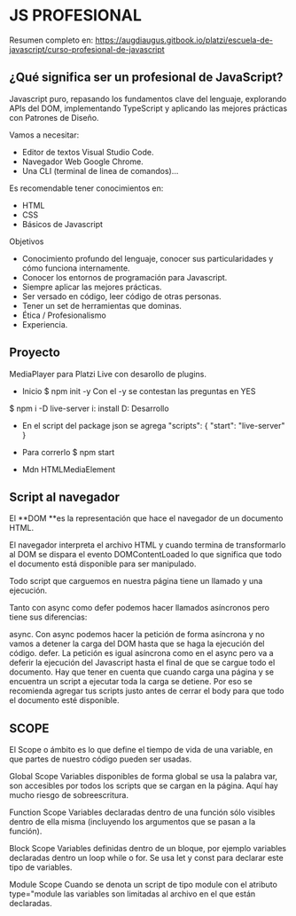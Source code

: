 # JS  PROFESIONAL
Resumen completo en: https://augdiaugus.gitbook.io/platzi/escuela-de-javascript/curso-profesional-de-javascript

## ¿Qué significa ser un profesional de JavaScript?
Javascript puro, repasando los fundamentos clave del lenguaje, explorando APIs del DOM, implementando TypeScript y aplicando las mejores prácticas con Patrones de Diseño.

Vamos a necesitar:
- Editor de textos Visual Studio Code.
- Navegador Web Google Chrome.
- Una CLI (terminal de linea de comandos)…

Es recomendable tener conocimientos en:
- HTML
- CSS
- Básicos de Javascript

Objetivos
- Conocimiento profundo del lenguaje, conocer sus particularidades y cómo funciona internamente.
- Conocer los entornos de programación para Javascript.
- Siempre aplicar las mejores prácticas.
- Ser versado en código, leer código de otras personas.
- Tener un set de herramientas que dominas.
- Ética / Profesionalismo
- Experiencia.

## Proyecto
MediaPlayer para Platzi Live con desarollo de plugins.

- Inicio
$ npm init -y
Con el -y se contestan las preguntas en YES

$ npm i -D live-server
i: install
D: Desarrollo

- En el script del package json se agrega
"scripts": {
  "start": "live-server"
}
- Para correrlo
$ npm start

- Mdn HTMLMediaElement

## Script al navegador
El **DOM **es la representación que hace el navegador de un documento HTML.

El navegador interpreta el archivo HTML y cuando termina de transformarlo al DOM se dispara el evento DOMContentLoaded lo que significa que todo el documento está disponible para ser manipulado.

Todo script que carguemos en nuestra página tiene un llamado y una ejecución.

Tanto con async como defer podemos hacer llamados asíncronos pero tiene sus diferencias:

async. Con async podemos hacer la petición de forma asíncrona y no vamos a detener la carga del DOM hasta que se haga la ejecución del código.
defer. La petición es igual asíncrona como en el async pero va a deferir la ejecución del Javascript hasta el final de que se cargue todo el documento.
Hay que tener en cuenta que cuando carga una página y se encuentra un script a ejecutar toda la carga se detiene. Por eso se recomienda agregar tus scripts justo antes de cerrar el body para que todo el documento esté disponible.

## SCOPE
El Scope o ámbito es lo que define el tiempo de vida de una variable, en que partes de nuestro código pueden ser usadas.

Global Scope
Variables disponibles de forma global se usa la palabra var, son accesibles por todos los scripts que se cargan en la página. Aquí hay mucho riesgo de sobreescritura.

Function Scope
Variables declaradas dentro de una función sólo visibles dentro de ella misma (incluyendo los argumentos que se pasan a la función).

Block Scope
Variables definidas dentro de un bloque, por ejemplo variables declaradas dentro un loop while o for. Se usa let y const para declarar este tipo de variables.

Module Scope
Cuando se denota un script de tipo module con el atributo type="module las variables son limitadas al archivo en el que están declaradas.

<script type="module" src="assets/index.js"></script>


